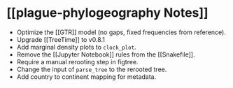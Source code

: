 # [[plague-phylogeography Notes]]

- Optimize the [[GTR]] model (no gaps, fixed frequencies from reference).
- Upgrade [[TreeTime]] to v0.8.1
- Add marginal density plots to ```clock_plot```.
- Remove the [[Jupyter Notebook]] rules from the [[Snakefile]].
- Require a manual rerooting step in figtree.
- Change the input of ```parse_tree``` to the rerooted tree.
- Add country to continent mapping for metadata.